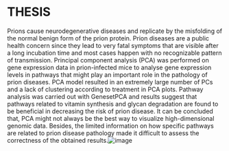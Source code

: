 # THESIS

Prions cause neurodegenerative diseases and replicate by the misfolding of the normal benign form of the prion protein. Prion diseases are a public health concern since they lead to very fatal symptoms that are visible after a long incubation time and most cases happen with no recognizable pattern of transmission. Principal component analysis (PCA) was performed on gene expression data in prion-infected mice to analyse gene expression levels in pathways that might play an important role in the pathology of prion diseases. PCA model resulted in an extremely large number of PCs and a lack of clustering according to treatment in PCA plots. Pathway analysis was carried out with GenesetPCA and results suggest that pathways related to vitamin synthesis and glycan degradation are found to be beneficial in decreasing the risk of prion disease. It can be concluded that, PCA might not always be the best way to visualize high-dimensional genomic data. Besides, the limited information on how specific pathways are related to prion disease pathology made it difficult to assess the correctness of the obtained results.![image](https://user-images.githubusercontent.com/94798220/145988683-a12ef57f-3d8c-4dd4-86a7-ca2d9b6f063a.png)
